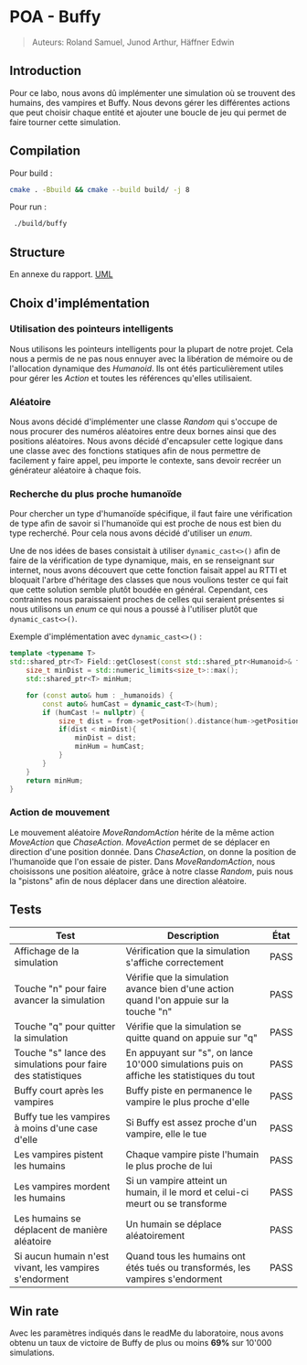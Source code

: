 # POA - Buffy
> Auteurs: Roland Samuel, Junod Arthur, Häffner Edwin

## Introduction
Pour ce labo, nous avons dû implémenter une simulation où se trouvent des humains, des vampires et Buffy. Nous devons gérer les différentes actions que peut choisir chaque entité et ajouter une boucle de jeu qui permet de faire tourner cette simulation.

## Compilation
Pour build :
```bash
cmake . -Bbuild && cmake --build build/ -j 8
```

Pour run :
```bash
 ./build/buffy
```

## Structure

En annexe du rapport.
[UML](./diagram.svg)

## Choix d'implémentation

### Utilisation des pointeurs intelligents
Nous utilisons les pointeurs intelligents pour la plupart de notre projet. Cela nous a permis de ne pas nous ennuyer avec la libération de mémoire ou de l'allocation dynamique des *Humanoid*. Ils ont étés particulièrement utiles pour gérer les *Action* et toutes les références qu'elles utilisaient.

### Aléatoire
Nous avons décidé d'implémenter une classe *Random* qui s'occupe de nous procurer des numéros aléatoires entre deux bornes ainsi que des positions aléatoires. Nous avons décidé d'encapsuler cette logique dans une classe avec des fonctions statiques afin de nous permettre de facilement y faire appel, peu importe le contexte, sans devoir recréer un générateur aléatoire à chaque fois.

### Recherche du plus proche humanoïde
Pour chercher un type d'humanoïde spécifique, il faut faire une vérification de type afin de savoir si l'humanoïde qui est proche de nous est bien du type recherché. Pour cela nous avons décidé d'utiliser un *enum*.

Une de nos idées de bases consistait à utiliser `dynamic_cast<>()` afin de faire de la vérification de type dynamique, mais, en se renseignant sur internet, nous avons découvert que cette fonction faisait appel au RTTI et bloquait l'arbre d'héritage des classes que nous voulions tester ce qui fait que cette solution semble plutôt boudée en général. 
Cependant, ces contraintes nous paraissaient proches de celles qui seraient présentes si nous utilisons un *enum* ce qui nous a poussé à l'utiliser plutôt que `dynamic_cast<>()`.

Exemple d'implémentation avec `dynamic_cast<>()` :

```cpp
template <typename T>
std::shared_ptr<T> Field::getClosest(const std::shared_ptr<Humanoid>& from) const {
    size_t minDist = std::numeric_limits<size_t>::max();
    std::shared_ptr<T> minHum;

    for (const auto& hum : _humanoids) {
        const auto& humCast = dynamic_cast<T>(hum);
        if (humCast != nullptr) {
            size_t dist = from->getPosition().distance(hum->getPosition());
            if(dist < minDist){
                minDist = dist;
                minHum = humCast;
            }
        }
    }
    return minHum;
}
```

### Action de mouvement
Le mouvement aléatoire *MoveRandomAction* hérite de la même action *MoveAction* que *ChaseAction*. *MoveAction* permet de se déplacer en direction d'une position donnée.
Dans *ChaseAction*, on donne la position de l'humanoïde que l'on essaie de pister.
Dans *MoveRandomAction*, nous choisissons une position aléatoire, grâce à notre classe *Random*, puis nous la "pistons" afin de nous déplacer dans une direction aléatoire.

<div style="page-break-after: always;"></div>

## Tests

| Test                                                         | Description                                                                               | État |
| ------------------------------------------------------------ | ----------------------------------------------------------------------------------------- | ---- |
| Affichage de la simulation                                   | Vérification que la simulation s'affiche correctement                                     | PASS |
| Touche "n" pour faire avancer la simulation                  | Vérifie que la simulation avance bien d'une action quand l'on appuie sur la touche "n"    | PASS |
| Touche "q" pour quitter la simulation                        | Vérifie que la simulation se quitte quand on appuie sur "q"                               | PASS |
| Touche "s" lance des simulations pour faire des statistiques | En appuyant sur "s", on lance 10'000 simulations puis on affiche les statistiques du tout | PASS |
| Buffy court après les vampires                               | Buffy piste en permanence le vampire le plus proche d'elle                                | PASS |
| Buffy tue les vampires à moins d'une case d'elle             | Si Buffy est assez proche d'un vampire, elle le tue                                       | PASS |
| Les vampires pistent les humains                             | Chaque vampire piste l'humain le plus proche de lui                                       | PASS |
| Les vampires mordent les humains                             | Si un vampire atteint un humain, il le mord et celui-ci meurt ou se transforme            | PASS |
| Les humains se déplacent de manière aléatoire                | Un humain se déplace aléatoirement                                                        | PASS |
| Si aucun humain n'est vivant, les vampires s'endorment       | Quand tous les humains ont étés tués ou transformés, les vampires s'endorment             | PASS |

## Win rate

Avec les paramètres indiqués dans le readMe du laboratoire, nous avons obtenu un taux de victoire de Buffy de plus ou moins **69%** sur 10'000 simulations.